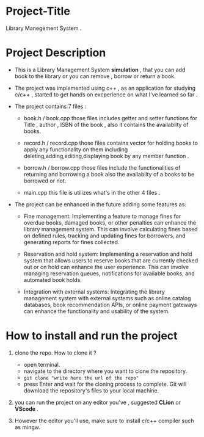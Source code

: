 # Project-Title 
Library Manegement System .

# Project Description 
- This is a Library Management System __simulation__ , that you can add book to the library 
or you can remove , borrow or return a book.

- The project was implemented using c++ , as an application for studying c/c++ , started to get
hands on excperience on what I've learned so far .

- The project contains 7 files :
  - book.h / book.cpp those files includes getter and setter functions for Title , author , ISBN of the book , also it contains the availabilty of books.
  
  - record.h / record.cpp those files contains vector for holding books to apply any functionality on them including deleting,adding,editing,displaying book by any member function .
  
  - borrow.h / borrow.cpp those files include the functionalities of returning and borrowing a book also the availabilty of a books to be borrowed or not.
  
  - main.cpp this file is utilizes what's in the other 4 files .

- The project can be enhanced in the future adding some features as:
  - Fine management: Implementing a feature to manage fines for overdue books, damaged books, or other penalties can enhance the library management system. This can involve calculating fines based on defined rules, tracking and updating fines for borrowers, and generating reports for fines collected.
  
  - Reservation and hold system: Implementing a reservation and hold system that allows users to reserve books that are currently checked out or on hold can enhance the user experience. This can involve managing reservation queues, notifications for available books, and automated book holds.
  
  - Integration with external systems: Integrating the library management system with external systems such as online catalog databases, book recommendation APIs, or online payment gateways can enhance the functionality and usability of the system.
  
# How to install and run the project 
1. clone the repo. How to clone it ?
    - open terminal.
    - navigate to the directory where you want to clone the repository. 
    - `git clone "write here the url of the repo"`
    - press Enter and wait for the cloning process to complete. Git will download the repository's files to your local machine.
    
2. you can run the project on any editor you've , suggested __CLion__ or __VScode__ .

3. However the editor you'll use, make sure to install c/c++ compiler such as mingw.
  
